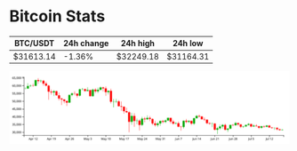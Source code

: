 # Bitcoin Stats

BTC/USDT|24h change|24h high|24h low|
|---|---|---|---|
|$31613.14|-1.36%|$32249.18|$31164.31|

<img src="./chart.svg">
